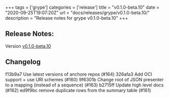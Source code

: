 +++
tags = ['grype']
categories = ['release']
title = "v0.1.0-beta.10"
date = "2020-09-25T19:07:20Z"
url = "docs/releases/grype/v0.1.0-beta.10/"
description = "Release notes for grype v0.1.0-beta.10"
+++

## Release Notes:
Version [v0.1.0-beta.10](https://github.com/anchore/grype/releases/tag/v0.1.0-beta.10)

## Changelog

f13b9a7 Use latest versions of anchore repos (#164)
326afa3 Add OCI support + use URI schemes (#160)
9f6301b Change root of JSON presenter to a mapping (instead of a sequence) (#163)
b2715ff Update high level docs (#162)
ed9f9bc remove duplicate rows from the summary table (#161)
